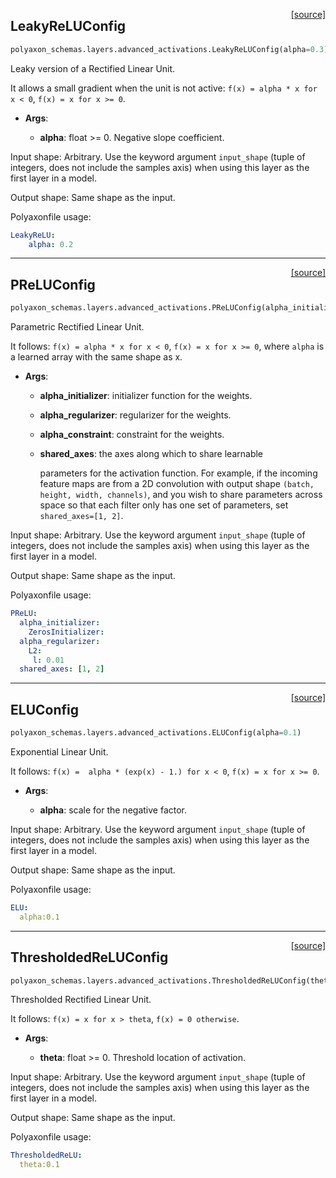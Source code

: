 <span style="float:right;">[[source]](https://github.com/polyaxon/polyaxon/blob/master/polyaxon_schemas/layers/advanced_activations.py#L28)</span>
## LeakyReLUConfig

```python
polyaxon_schemas.layers.advanced_activations.LeakyReLUConfig(alpha=0.3)
```

Leaky version of a Rectified Linear Unit.

It allows a small gradient when the unit is not active:
`f(x) = alpha * x for x < 0`,
`f(x) = x for x >= 0`.

- __Args__:

	- __alpha__: float >= 0. Negative slope coefficient.


Input shape:
	Arbitrary. Use the keyword argument `input_shape`
	(tuple of integers, does not include the samples axis)
	when using this layer as the first layer in a model.

Output shape:
	Same shape as the input.

Polyaxonfile usage:

```yaml
LeakyReLU:
	alpha: 0.2
```


----

<span style="float:right;">[[source]](https://github.com/polyaxon/polyaxon/blob/master/polyaxon_schemas/layers/advanced_activations.py#L79)</span>
## PReLUConfig

```python
polyaxon_schemas.layers.advanced_activations.PReLUConfig(alpha_initializer=<polyaxon_schemas.initializations.ZerosInitializerConfig object at 0x10a4b8ac8>, alpha_regularizer=None, alpha_constraint=None, shared_axes=None)
```

Parametric Rectified Linear Unit.

It follows:
`f(x) = alpha * x for x < 0`,
`f(x) = x for x >= 0`,
where `alpha` is a learned array with the same shape as x.

- __Args__:

	- __alpha_initializer__: initializer function for the weights.

	- __alpha_regularizer__: regularizer for the weights.

	- __alpha_constraint__: constraint for the weights.

	- __shared_axes__: the axes along which to share learnable

		parameters for the activation function.
		For example, if the incoming feature maps
		are from a 2D convolution
		with output shape `(batch, height, width, channels)`,
		and you wish to share parameters across space
		so that each filter only has one set of parameters,
		set `shared_axes=[1, 2]`.

Input shape:
	Arbitrary. Use the keyword argument `input_shape`
	(tuple of integers, does not include the samples axis)
	when using this layer as the first layer in a model.

Output shape:
	Same shape as the input.

Polyaxonfile usage:

```yaml
PReLU:
  alpha_initializer:
	ZerosInitializer:
  alpha_regularizer:
	L2:
	 l: 0.01
  shared_axes: [1, 2]
```


----

<span style="float:right;">[[source]](https://github.com/polyaxon/polyaxon/blob/master/polyaxon_schemas/layers/advanced_activations.py#L151)</span>
## ELUConfig

```python
polyaxon_schemas.layers.advanced_activations.ELUConfig(alpha=0.1)
```

Exponential Linear Unit.

It follows:
`f(x) =  alpha * (exp(x) - 1.) for x < 0`,
`f(x) = x for x >= 0`.

- __Args__:

	- __alpha__: scale for the negative factor.


Input shape:
	Arbitrary. Use the keyword argument `input_shape`
	(tuple of integers, does not include the samples axis)
	when using this layer as the first layer in a model.

Output shape:
	Same shape as the input.

Polyaxonfile usage:

```yaml
ELU:
  alpha:0.1
```


----

<span style="float:right;">[[source]](https://github.com/polyaxon/polyaxon/blob/master/polyaxon_schemas/layers/advanced_activations.py#L199)</span>
## ThresholdedReLUConfig

```python
polyaxon_schemas.layers.advanced_activations.ThresholdedReLUConfig(theta=1.0)
```

Thresholded Rectified Linear Unit.

It follows:
`f(x) = x for x > theta`,
`f(x) = 0 otherwise`.

- __Args__:

	- __theta__: float >= 0. Threshold location of activation.


Input shape:
	Arbitrary. Use the keyword argument `input_shape`
	(tuple of integers, does not include the samples axis)
	when using this layer as the first layer in a model.

Output shape:
	Same shape as the input.

Polyaxonfile usage:

```yaml
ThresholdedReLU:
  theta:0.1
```
